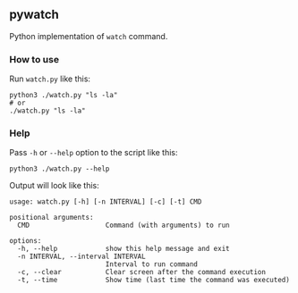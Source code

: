 
## pywatch

Python implementation of `watch` command.

### How to use

Run `watch.py` like this:

```shell
python3 ./watch.py "ls -la"
# or
./watch.py "ls -la"
```

### Help

Pass `-h` or `--help` option to the script like this:

```shell
python3 ./watch.py --help
```

Output will look like this:

```console
usage: watch.py [-h] [-n INTERVAL] [-c] [-t] CMD

positional arguments:
  CMD                   Command (with arguments) to run

options:
  -h, --help            show this help message and exit
  -n INTERVAL, --interval INTERVAL
                        Interval to run command
  -c, --clear           Clear screen after the command execution
  -t, --time            Show time (last time the command was executed)
```

